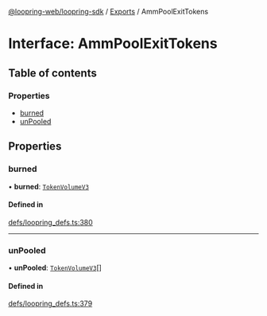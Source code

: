 [@loopring-web/loopring-sdk](../README.md) / [Exports](../modules.md) / AmmPoolExitTokens

# Interface: AmmPoolExitTokens

## Table of contents

### Properties

- [burned](AmmPoolExitTokens.md#burned)
- [unPooled](AmmPoolExitTokens.md#unpooled)

## Properties

### burned

• **burned**: [`TokenVolumeV3`](TokenVolumeV3.md)

#### Defined in

[defs/loopring_defs.ts:380](https://github.com/Loopring/loopring_sdk/blob/300ee65/src/defs/loopring_defs.ts#L380)

___

### unPooled

• **unPooled**: [`TokenVolumeV3`](TokenVolumeV3.md)[]

#### Defined in

[defs/loopring_defs.ts:379](https://github.com/Loopring/loopring_sdk/blob/300ee65/src/defs/loopring_defs.ts#L379)
